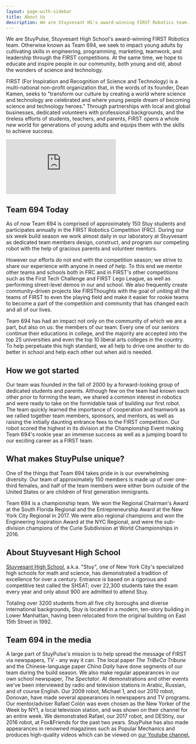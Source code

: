 ```yaml
---
layout: page-with-sidebar
title: About Us
description: We are Stuyvesant HS's award-winning FIRST Robotics team. Team 694 cultivates skills in engineering, programming, marketing, and team leadership.
---
```

We are StuyPulse, Stuyvesant High School's award-winning FIRST Robotics team. Otherwise known as Team 694, we seek to impact young adults by cultivating skills in engineering, programming, marketing, teamwork, and leadership through the FIRST competitions. At the same time, we hope to educate and inspire people in our community, both young and old, about the wonders of science and technology.

FIRST (For Inspiration and Recognition of Science and Technology) is a multi-national non-profit organization that, in the words of its founder, Dean Kamen, seeks to "transform our culture by creating a world where science and technology are celebrated and where young people dream of becoming science and technology heroes." Through partnerships with local and global businesses, dedicated volunteers with professional backgrounds, and the tireless efforts of students, teachers, and parents, FIRST opens a whole new world for generations of young adults and equips them with the skills to achieve success.

<div class="responsive-video text-center">
<iframe src="https://www.youtube.com/embed/Ep_47UfYn7I" frameborder="0" allowfullscreen></iframe>
</div>

## Team 694 Today
As of now Team 694 is comprised of approximately 150 Stuy students and participates annually in the FIRST Robotics Competition (FRC). During our six week build season we work almost daily in our laboratory at Stuyvesant as dedicated team members design, construct, and program our competing robot with the help of gracious parents and volunteer mentors.

However our efforts do not end with the competition season; we strive to share our experience with anyone in need of help. To this end we mentor other teams and schools both in FRC and in FIRST's other competitions such as the First Tech Challenge and FIRST Lego League, as well as performing street-level demos in our and school. We also frequently create community-driven projects like FIRSThoughts with the goal of uniting all the teams of FIRST to even the playing field and make it easier for rookie teams to become a part of the competition and community that has changed each and all of our lives.

Team 694 has had an impact not only on the community of which we are a part, but also on us: the members of our team. Every one of our seniors continue their educations in college, and the majority are accepted into the top 25 universities and even the top 10 liberal arts colleges in the country. To help perpetuate this high standard, we all help to drive one another to do better in school and help each other out when aid is needed.

## How we got started
Our team was founded in the fall of 2000 by a forward-looking group of dedicated students and parents. Although few on the team had known each other prior to forming the team, we shared a common interest in robotics and were ready to take on the formidable task of building our first robot. The team quickly learned the importance of cooperation and teamwork as we rallied together team members, sponsors, and mentors, as well as raising the initially daunting entrance fees to the FIRST competition. Our robot scored the highest in its division at the Championship Event making Team 694's rookie year an immense success as well as a jumping board to our exciting career as a FIRST team.

## What makes StuyPulse unique?
One of the things that Team 694 takes pride in is our overwhelming diversity. Our team of approximately 150 members is made up of over one-third females, and half of the team members were either born outside of the United States or are children of first generation immigrants.

Team 694 is a championship team. We won the Regional Chairman's Award at the South Florida Regional and the Entrepreneurship Award at the New York City Regional in 2017. We were also regional champions and won the Engineering Inspiration Award at the NYC Regional, and were the sub-division champions of the Curie Subdivision at World Championships in 2016.

## About Stuyvesant High School
[Stuyvesant High School](http://stuy.enschool.org/), a.k.a. "Stuy", one of New York City's specialized high schools for math and science, has demonstrated a tradition of excellence for over a century. Entrance is based on a rigorous and competitive test called the SHSAT; over 22,300 students take the exam every year and only about 900 are admitted to attend Stuy.

Totaling over 3200 students from all five city boroughs and diverse international backgrounds, Stuy is located in a modern, ten-story building in Lower Manhattan, having been relocated from the original building on East 15th Street in 1992.

## Team 694 in the media
A large part of StuyPulse's mission is to help spread the message of FIRST via newspapers, TV - any way it can. The local paper *The TriBeCa Tribune* and the Chinese-language paper *China Daily* have done segments of our team during the build season. We also make regular appearances in our own school newspaper, *The Spectator*. At demonstrations and other events we've been interviewed by radio and television stations in Arabic, Russian, and of course English. Our 2009 robot, Michael 1, and our 2010 robot, Donovan, have made several appearances in newspapers and TV programs. Our mentor/adviser Rafael Colón was even chosen as the New Yorker of the Week by NY1, a local television station, and was shown on their channel for an entire week. We demonstrated Rafael, our 2017 robot, and DEStiny, our 2016 robot, at Fox&Friends for the past two years. StuyPulse has also made appearances in renowned magazines such as Popular Mechanics and produces high-quality videos which can be viewed on [our Youtube channel.](http://www.youtube.com/stuy694)
